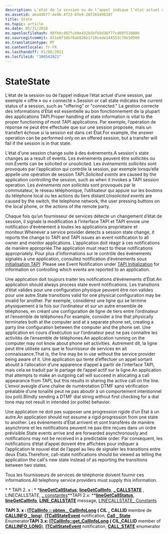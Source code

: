 ```yaml
---
description: L’état de la session ou de l’appel indique l’état actuel d’une session, par exemple &\# 0034 ; offre&\# 0034 ; ou &\# 0034 ; connecté. &\# 0034 ; La gestion correcte des informations d’État est essentielle au bon fonctionnement de la plupart des applications TAPI.
ms.assetid: a6a49b77-4e9b-4f23-bfe6-26f26549b18f
title: State
ms.topic: article
ms.date: 05/31/2018
ms.openlocfilehash: 88fb9c482fcb9e432b5bfb5d36f77cd09f538086
ms.sourcegitcommit: 831e8f3db78ab820e1710cede244553c70e50500
ms.translationtype: MT
ms.contentlocale: fr-FR
ms.lasthandoff: 01/08/2021
ms.locfileid: "106542021"
---
```

# <a name="state"></a><span data-ttu-id="e3632-103">State</span><span class="sxs-lookup"><span data-stu-id="e3632-103">State</span></span>

<span data-ttu-id="e3632-104">L’état de la session ou de l’appel indique l’état actuel d’une session, par exemple « offre » ou « connecté ».</span><span class="sxs-lookup"><span data-stu-id="e3632-104">Session or call state indicates the current status of a session, such as "offering" or "connected."</span></span> <span data-ttu-id="e3632-105">La gestion correcte des informations d’État est essentielle au bon fonctionnement de la plupart des applications TAPI.</span><span class="sxs-lookup"><span data-stu-id="e3632-105">Proper handling of state information is vital to the proper functioning of most TAPI applications.</span></span> <span data-ttu-id="e3632-106">Par exemple, l’opération de réponse ne peut être effectuée que sur une session proposée, mais un transfert échoue si la session est dans cet État.</span><span class="sxs-lookup"><span data-stu-id="e3632-106">For example, the answer operation can be performed only on an offered session, but a transfer will fail if the session is in that state.</span></span>

<span data-ttu-id="e3632-107">L’état d’une session change suite à des événements.</span><span class="sxs-lookup"><span data-stu-id="e3632-107">A session's state changes as a result of events.</span></span> <span data-ttu-id="e3632-108">Les événements peuvent être sollicités ou non.</span><span class="sxs-lookup"><span data-stu-id="e3632-108">Events can be solicited or unsolicited.</span></span> <span data-ttu-id="e3632-109">Les *événements sollicités* sont provoqués par l’application qui contrôle la session, par exemple lorsqu’elle appelle une opération de session TAPI.</span><span class="sxs-lookup"><span data-stu-id="e3632-109">*Solicited events* are caused by the application controlling the session, such as when it invokes a TAPI session operation.</span></span> <span data-ttu-id="e3632-110">Les *événements non sollicités* sont provoqués par le commutateur, le réseau téléphonique, l’utilisateur qui appuie sur les boutons du téléphone local ou les actions du tiers distant.</span><span class="sxs-lookup"><span data-stu-id="e3632-110">*Unsolicited events* are caused by the switch, the telephone network, the user pressing buttons on the local phone, or the actions of the remote party.</span></span>

<span data-ttu-id="e3632-111">Chaque fois qu’un fournisseur de services détecte un changement d’état de session, il signale la modification à l’interface TAPI et TAPI envoie une notification d’événement à toutes les applications propriétaire et moniteur.</span><span class="sxs-lookup"><span data-stu-id="e3632-111">Whenever a service provider detects a session state change, it reports the change to TAPI and TAPI issues an event notification to all owner and monitor applications.</span></span> <span data-ttu-id="e3632-112">L’application doit réagir à ces notifications de manière appropriée.</span><span class="sxs-lookup"><span data-stu-id="e3632-112">The application must react to these notifications appropriately.</span></span> <span data-ttu-id="e3632-113">Pour plus d’informations sur le contrôle des événements signalés à une application, consultez notification d’événements sous [initialisation TAPI](tapi-initialization.md) .</span><span class="sxs-lookup"><span data-stu-id="e3632-113">Please see Event Notification under [TAPI Initialization](tapi-initialization.md) for information on controlling which events are reported to an application.</span></span>

<span data-ttu-id="e3632-114">Une application doit toujours traiter les notifications d’événements d’État.</span><span class="sxs-lookup"><span data-stu-id="e3632-114">An application should always process state event notifications.</span></span> <span data-ttu-id="e3632-115">Les transitions d’état valides pour une configuration physique peuvent être non valides pour une autre.</span><span class="sxs-lookup"><span data-stu-id="e3632-115">State transitions valid for one physical configuration may be invalid for another.</span></span> <span data-ttu-id="e3632-116">Par exemple, considérez une ligne qui se termine physiquement à la fois sur l’ordinateur et sur un autre ensemble de téléphones, en créant une configuration de ligne de tiers entre l’ordinateur et l’ensemble de téléphones.</span><span class="sxs-lookup"><span data-stu-id="e3632-116">For example, consider a line that physically terminates both at the computer and at a separate phone set, creating a party line configuration between the computer and the phone set.</span></span> <span data-ttu-id="e3632-117">Une application en cours d’exécution sur l’ordinateur peut ne pas connaître les activités de l’ensemble de téléphones.</span><span class="sxs-lookup"><span data-stu-id="e3632-117">An application running on the computer may not know about phone set activities.</span></span> <span data-ttu-id="e3632-118">Autrement dit, la ligne peut être utilisée sans que le fournisseur de services en ait connaissance.</span><span class="sxs-lookup"><span data-stu-id="e3632-118">That is, the line may be in use without the service provider being aware of it.</span></span> <span data-ttu-id="e3632-119">Une application qui tente d’effectuer un appel sortant aboutit à l’allocation d’une apparence d’appel à partir de l’interface TAPI, mais cela se traduit par le partage de l’appel actif sur la ligne.</span><span class="sxs-lookup"><span data-stu-id="e3632-119">An application that attempts to make an outgoing call will succeed in allocating a call appearance from TAPI, but this results in sharing the active call on the line.</span></span> <span data-ttu-id="e3632-120">L’envoi aveugle d’une chaîne de numérotation DTMF sans vérification préalable d’une tonalité peut ne pas aboutir à un comportement intentionnel (ou poli).</span><span class="sxs-lookup"><span data-stu-id="e3632-120">Blindly sending a DTMF dial string without first checking for a dial tone may not result in intended (or polite) behavior.</span></span>

<span data-ttu-id="e3632-121">Une application ne doit pas supposer une progression rigide d’un État à un autre.</span><span class="sxs-lookup"><span data-stu-id="e3632-121">An application should not assume a rigid progression from one state to another.</span></span> <span data-ttu-id="e3632-122">Les événements d’État arrivent et sont transférés de manière asynchrone et les notifications peuvent ne pas être reçues dans un ordre prévisible.</span><span class="sxs-lookup"><span data-stu-id="e3632-122">State events arrive and are forwarded asynchronously and notifications may not be received in a predictable order.</span></span> <span data-ttu-id="e3632-123">Par conséquent, les notifications d’état d’appel doivent être affichées pour indiquer à l’application le nouvel état de l’appel au lieu de signaler les transitions entre deux États.</span><span class="sxs-lookup"><span data-stu-id="e3632-123">Therefore, call-state notifications should be viewed as telling the application the call's new state instead of as reporting the transitions between two states.</span></span>

<span data-ttu-id="e3632-124">Tous les fournisseurs de services de téléphonie doivent fournir ces informations.</span><span class="sxs-lookup"><span data-stu-id="e3632-124">All telephony service providers must supply this information.</span></span>

<span data-ttu-id="e3632-125">\* \* TAPI 2. x : \* \*[**lineGetCallStatus**](/windows/win32/api/tapi/nf-tapi-linegetcallstatus), [**lineGetCallInfo**](/windows/win32/api/tapi/nf-tapi-linegetcallinfo), [**\_ CALLSTATE**](./line-callstate.md) , LINECALLSTATE, [ \_ constantes](./linecallstate--constants.md)</span><span class="sxs-lookup"><span data-stu-id="e3632-125">\*\*TAPI 2.x:  \*\*[**lineGetCallStatus**](/windows/win32/api/tapi/nf-tapi-linegetcallstatus), [**lineGetCallInfo**](/windows/win32/api/tapi/nf-tapi-linegetcallinfo), [**LINE\_CALLSTATE**](./line-callstate.md) message, [LINECALLSTATE\_ Constants](./linecallstate--constants.md)</span></span>

<span data-ttu-id="e3632-126">**TAPI 3. x : **[**ITCallInfo :: obten \_ CallInfoLong**](/windows/desktop/api/tapi3if/nf-tapi3if-itcallinfo-get_callinfolong) (** CIL \_ CALLID** membre de [**CALLINFO \_ long**](/windows/desktop/api/Tapi3if/ne-tapi3if-callinfo_long)), [**ITCallStateEvent**](/windows/desktop/api/tapi3if/nn-tapi3if-itcallstateevent) notification, [**Call \_ State**](/windows/desktop/api/Tapi3if/ne-tapi3if-call_state) Enumerator</span><span class="sxs-lookup"><span data-stu-id="e3632-126">**TAPI 3.x:  **[**ITCallInfo::get\_CallInfoLong**](/windows/desktop/api/tapi3if/nf-tapi3if-itcallinfo-get_callinfolong) (** CIL\_CALLID** member of [**CALLINFO\_LONG**](/windows/desktop/api/Tapi3if/ne-tapi3if-callinfo_long)), [**ITCallStateEvent**](/windows/desktop/api/tapi3if/nn-tapi3if-itcallstateevent) notification, [**CALL\_STATE**](/windows/desktop/api/Tapi3if/ne-tapi3if-call_state) enumerator</span></span>

 

 
